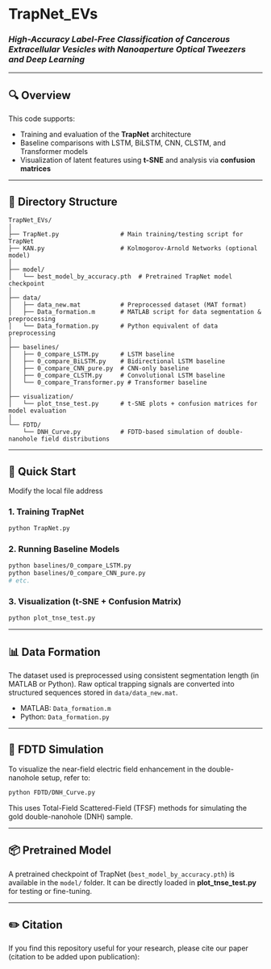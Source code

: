 # **TrapNet_EVs**  
### *High-Accuracy Label-Free Classification of Cancerous Extracellular Vesicles with Nanoaperture Optical Tweezers and Deep Learning*


---

## 🔍 **Overview**

This code supports:

- Training and evaluation of the **TrapNet** architecture  
- Baseline comparisons with LSTM, BiLSTM, CNN, CLSTM, and Transformer models  
- Visualization of latent features using **t-SNE** and analysis via **confusion matrices**

---

## 📁 **Directory Structure**

```
TrapNet_EVs/
│
├── TrapNet.py                 # Main training/testing script for TrapNet
├── KAN.py                     # Kolmogorov-Arnold Networks (optional model)
│
├── model/
│   └── best_model_by_accuracy.pth  # Pretrained TrapNet model checkpoint
│
├── data/
│   ├── data_new.mat           # Preprocessed dataset (MAT format)
│   ├── Data_formation.m       # MATLAB script for data segmentation & preprocessing
│   └── Data_formation.py      # Python equivalent of data preprocessing
│
├── baselines/
│   ├── 0_compare_LSTM.py      # LSTM baseline
│   ├── 0_compare_BiLSTM.py    # Bidirectional LSTM baseline
│   ├── 0_compare_CNN_pure.py  # CNN-only baseline
│   ├── 0_compare_CLSTM.py     # Convolutional LSTM baseline
│   └── 0_compare_Transformer.py # Transformer baseline
│
├── visualization/
│   └── plot_tnse_test.py      # t-SNE plots + confusion matrices for model evaluation
│
└── FDTD/
    └── DNH_Curve.py           # FDTD-based simulation of double-nanohole field distributions
```

---

## 🚀 **Quick Start**
Modify the local file address

### **1. Training TrapNet**

```bash
python TrapNet.py
```

### **2. Running Baseline Models**

```bash
python baselines/0_compare_LSTM.py
python baselines/0_compare_CNN_pure.py
# etc.
```

### **3. Visualization (t-SNE + Confusion Matrix)**

```bash
python plot_tnse_test.py
```

---

## 📊 **Data Formation**

The dataset used is preprocessed using consistent segmentation length (in MATLAB or Python). Raw optical trapping signals are converted into structured sequences stored in `data/data_new.mat`.

- MATLAB: `Data_formation.m`
- Python: `Data_formation.py`

---

## 📡 **FDTD Simulation**

To visualize the near-field electric field enhancement in the double-nanohole setup, refer to:

```bash
python FDTD/DNH_Curve.py
```

This uses Total-Field Scattered-Field (TFSF) methods for simulating the gold double-nanohole (DNH) sample.

---

## 📦 **Pretrained Model**

A pretrained checkpoint of TrapNet (`best_model_by_accuracy.pth`) is available in the `model/` folder. It can be directly loaded in **plot_tnse_test.py** for testing or fine-tuning.

---

## ✏️ **Citation**

If you find this repository useful for your research, please cite our paper (citation to be added upon publication):


